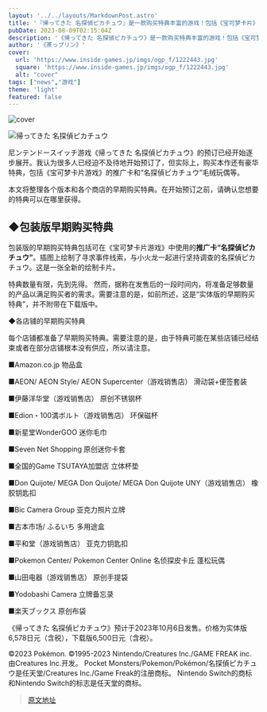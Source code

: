 ```yaml
---
layout: '../../layouts/MarkdownPost.astro'
title: '『帰ってきた 名探偵ピカチュウ』是一款购买特典丰富的游戏！包括《宝可梦卡片》宣传卡、《皮卡丘》人偶等共16种'
pubDate: 2023-08-09T02:15:04Z
description: '《帰ってきた 名探偵ピカチュウ》是一款购买特典丰富的游戏！包括《宝可梦卡片》宣传卡、《皮卡丘》人偶等共16种。'
author: '《茶っプリン》'
cover:
  url: 'https://www.inside-games.jp/imgs/ogp_f/1222443.jpg'
  square: 'https://www.inside-games.jp/imgs/ogp_f/1222443.jpg'
  alt: "cover"
tags: ["news","游戏"]
theme: 'light'
featured: false
---
```


![cover](https://www.inside-games.jp/imgs/ogp_f/1222443.jpg)

![帰ってきた 名探偵ピカチュウ](https://www.inside-games.jp/imgs/zoom/1222433.jpg)

尼ンテンドースイッチ游戏《帰ってきた 名探偵ピカチュウ》的预订已经开始逐步展开。我认为很多人已经迫不及待地开始预订了，但实际上，购买本作还有豪华特典，包括《宝可梦卡片游戏》的推广卡和“名探偵ピカチュウ”毛绒玩偶等。

本文将整理各个版本和各个商店的早期购买特典。在开始预订之前，请确认您想要的特典可以在哪里获得。

## ◆包装版早期购买特典

包装版的早期购买特典包括可在《宝可梦卡片游戏》中使用的<b>推广卡“名探偵ピカチュウ”</b>。插图上绘制了寻求事件线索，与小火龙一起进行坚持调查的名探偵ピカチュウ。这是一张全新的绘制卡片。

特典数量有限，先到先得。
然而，据称在发售后的一段时间内，将准备足够数量的产品以满足购买者的需求。需要注意的是，如前所述，这是“实体版的早期购买特典”，并不附带在下载版中。

◆各店铺的早期购买特典

每个店铺都准备了早期购买特典。需要注意的是，由于特典可能在某些店铺已经结束或者在部分店铺根本没有供应，所以请注意。

■Amazon.co.jp
物品盒

■AEON/ AEON Style/ AEON Supercenter（游戏销售店）
滑动袋+便签套装

■伊藤洋华堂（游戏销售店）
原创不锈钢杯

■Edion・100満ボルト（游戏销售店）
环保磁杯

■新星堂WonderGOO
迷你毛巾

■Seven Net Shopping
原创迷你卡套

■全国的Game TSUTAYA加盟店
立体杯垫

■Don Quijote/ MEGA Don Quijote/ MEGA Don Quijote UNY（游戏销售店）
橡胶钥匙扣

■Bic Camera Group
亚克力照片立牌

■古本市场/ ふるいち
多用途盒

■平和堂（游戏销售店）
亚克力钥匙扣

■Pokemon Center/ Pokemon Center Online
名侦探皮卡丘 蓬松玩偶

■山田电器（游戏销售店）
原创手提袋

■Yodobashi Camera
立牌备忘录

■楽天ブックス
原创布袋

《帰ってきた 名探偵ピカチュウ》预计于2023年10月6日发售。价格为实体版6,578日元（含税），下载版6,500日元（含税）。

©2023 Pokémon.
©1995-2023 Nintendo/Creatures Inc./GAME FREAK inc. 由Creatures Inc.开发。
Pocket Monsters/Pokemon/Pokémon/名探偵ピカチュウ是任天堂/Creatures Inc./Game Freak的注册商标。
Nintendo Switch的商标和Nintendo Switch的标志是任天堂的商标。

>[原文地址](https://www.inside-games.jp/article/2023/08/09/147736.html)  